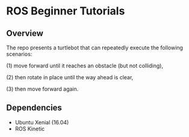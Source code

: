 # ROS Beginner Tutorials


## Overview
The repo presents a turtlebot that can repeatedly execute the following scenarios:

(1) move forward until it reaches an obstacle (but not colliding),

(2) then rotate in place until the way ahead is clear, 

(3) then move forward again.


## Dependencies
- Ubuntu Xenial (16.04)  
- ROS Kinetic  




<!-- 

## How to build


```
cd to catkin_ws
source devel/setup.bash
cd src
git clone https://github.com/CP-TSAI/walker_bot.git
cd ..
catkin_make --only-pkg-with-deps walker_bot
```




## Setup ROS Environment with Terminal
- Before executing any ROS program
```
$ roscore
```

- Everytime when open a new terminal
```
$ source ~/catkin_ws/devel/setup.bash
```



## How to run the package

Use either **(1) roslaunch** or **(2) rosrun** command.


(1) **roslaunch**

```
- $ roscd beginner_tutorials

- $ roslaunch beginner_tutorials all.launch freq:=1
```

- The default publisher frequency is 10, you can change it by the roslaunch command.  


(2) **rosrun**

- cd to catkin_ws

- Use 2 terminals and execute the following commands. 

- terminal1

```
$ rosrun beginner_tutorials talker
```

- terminal2

```
$ rosrun beginner_tutorials listener
```


## How to use the service call

- Once the publisher and subscriber is running, we can use a **service call** to change the string message. 

- Open a new terminal, then run

```
$ rosservice call /change_string "DESIRED_MESSAGE"
``` 


## How to use tf frames

- When the talker node is running, the /tf is also being broadcasting

- The tf information can be viewed by the following command

```
$ rosrun tf tf_echo /world /talk
```

- We can produced a PDF file with the command

```
$ rosrun tf view_frames
```

- We can view the PDF by the command

```
$ evince frames.pdf
```



## How to run rostest

- Go to the catkin_ws

```
$ catkin_make run_tests_beginner_tutorials
```

- After the compilation, execute the command and wait for the result

```
$ rostest beginner_tutorials test.launch
```


## How to record with rosbag

- We can use the roslaunch flag to enable the rosbag (do not use "record" flag if you don't want to use rosbag)

```
$ roslaunch beginner_tutorials all.launch record:=enable
```

- The rosbag would be saved in the "result" file


## How to play the rosbag

- Once we have the rosbag, it can be used for testing

- cd to the rosbag file

```
$ rosbag play pub.bag
```

- Then you can rosrun listener node to see the result

- The content of rosbag can be seen by the command

```
$ rosbag info pub.bag
```



## Example Showcase

### Change the publish string

- make the frequency of the publisher 5hz.

```
$ roslaunch beginner_tutorials all.launch freq:=5
```

- You'll see something like
```
[ INFO] [1541551721.920444997]: I heard: [wakanda forever  85]
[ INFO] [1541551722.119970793]: wakanda forever  86
[ INFO] [1541551722.120464329]: I heard: [wakanda forever  86]
[ INFO] [1541551722.319971642]: wakanda forever  87
[ INFO] [1541551722.320449526]: I heard: [wakanda forever  87]
[ INFO] [1541551722.519969315]: wakanda forever  88
[ INFO] [1541551722.520364922]: I heard: [wakanda forever  88]
```

- If you want to change the published message, then do

```
$ rosservice call /change_string "wakanda is doomed"
```	

- The terminal would shows something like ...

```
[ INFO] [1541551856.720157134]: I heard: [wakanda forever  759]
[ INFO] [1541551856.919995812]: wakanda forever  760
[ WARN] [1541551856.920119453]: Changing the output String
[ INFO] [1541551856.920420078]: I heard: [wakanda forever  760]
[ INFO] [1541551857.119965528]: wakanda is doomed 761
[ INFO] [1541551857.120448497]: I heard: [wakanda is doomed 761]
[ INFO] [1541551857.319967544]: wakanda is doomed 762
[ INFO] [1541551857.320436805]: I heard: [wakanda is doomed 762]
```


## Reference
- http://wiki.ros.org/ROS/Tutorials
 -->